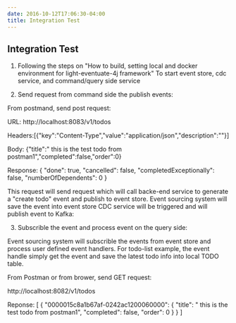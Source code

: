 ```yaml
---
date: 2016-10-12T17:06:30-04:00
title: Integration Test
---
```


## Integration Test

1. Following the steps on "How to build, setting local and docker environment for light-eventuate-4j framework"
  To start event store, cdc service, and command/query side service

2. Send request from command side the publish events:

 From postmand, send post request:

   URL: http://localhost:8083/v1/todos

   Headers:[{"key":"Content-Type","value":"application/json","description":""}]

   Body: {"title":" this is the test todo from postman1","completed":false,"order":0}


   Response:
{
  "done": true,
  "cancelled": false,
  "completedExceptionally": false,
  "numberOfDependents": 0
}

 This request will send request which will call backe-end service to generate a "create todo" event and publish to event store.
 Event sourcing system will save the event into event store
 CDC service will be triggered and will publish event to Kafka:

3. Subscrible the event and process event on the query side:

Event sourcing system will subscrible the events from event store and process user defined event handlers.
For todo-list example, the event handle simply get the event and save the latest todo info into local TODO table.

From Postman or from brower, send GET request:

http://localhost:8082/v1/todos

Reponse:
[
  {
    "0000015c8a1b67af-0242ac1200060000": {
      "title": " this is the test todo from postman1",
      "completed": false,
      "order": 0
    }
  }
]
